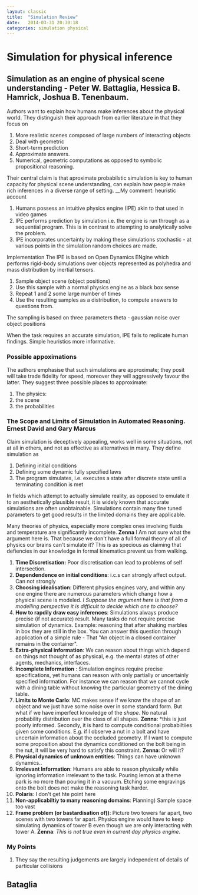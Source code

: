```yaml
---
layout: classic
title:  "Simulation Review"
date:   2014-03-31 20:30:18
categories: simulation physical
---
```

# Simulation for physical inference

## Simulation as an engine of physical scene understanding - Peter W. Battaglia, Hessica B. Hamrick, Joshua B. Tenenbaum.
Authors want to explain how humans make inferences about the physical world.
They distinguish their approach from earlier literature in that they focus on

1. More realistic scenes composed of large numbers of interacting objects
2. Deal with geometric
2. Short-term prediction
3. Approximate answers.
4. Numerical, geometric computations as opposed to symbolic propositional reasoning.

Their central claim is that aproximate probabilstic simulation is key to human capacity for physical scene understanding, can explain how people make rich inferences in a diverse range of setting.
__My comment: heuristic account 
1. Humans possess an intuitive physics engine (IPE) akin to that used in video games
2. IPE performs prediction by simulation i.e. the engine is run through as a sequential program.  This is in contrast to attempting to analytically solve the problem.
3. IPE incorporates uncertainty by making these simulations stochastic - at various points in the simulation random choices are made.

Implementation
The IPE is based on Open Dynamics ENgine which performs rigid-body simulations over objects represented as polyhedra and mass distribution by inertial tensors.

1. Sample object scene (object positions)
2. Use this sample with a normal physics engine as a black box sense
3. Repeat 1 and 2 some large number of times
4. Use the resulting samples as a distribution, to compute answers to questions from.

The sampling is based on three parameters
theta - gaussian noise over object positions

When the task requires an accurate simulation, IPE fails to replicate human findings.  Simple heuristics more informative.

### Possible appoximations
The authors emphasise that such simulations are approximate; they posit will take trade fidelity for speed, moreover they will aggressively favour the latter.
They suggest three possible places to approximate:

1. The physics:
2. the scene
3. the probabilities

### The Scope and Limits of Simulation in Automated Reasoning. Ernest David and Gary Marcus

Claim simulation is deceptively appealing, works well in some situations, not at all in others, and not as effective as alternatives in many.
They define simulation as
1. Defining initial conditions
2. Defining some dynamic fully specified laws
3. The program simulates, i.e. executes a state after discrete state until a terminating condition is met

In fields which attempt to actually simulate reality, as opposed to emulate it to an aesthetically plausible result, it is widely known that accurate simulations are often unobtainable.
Simulations contain many fine tuned parameters to get good results in the limited domains they are applicable.

Many theories of physics, especially more complex ones involving fluids and temperature are significantly incomplete.
__Zenna__ I Am not sure what the argument here is. That because we don't have a full formal theory of all of physics our brains can't simulate it? This is as specious as claiming that defiencies in our knowledge in formal kinematics prevent us from walking.

1. __Time Discretisation:__ Poor discretisation can lead to problems of self intersection.
2. __Dependendence on initial conditions__: i.c.s can strongly affect output.  Can not strongly
3. __Choosing idealisation__: Different physics engines vary, and within any one engine there are numerous parameters which change how a physical scene is modeled.  *I Suppose the argument here is that from a modelling perspective it is difficult to decide which one to choose?*
4. __How to rapdily draw easy inferences__: Simulations always produce precise (if not accurate) result.  Many tasks do not require precise simulation of dynamics.  Example: reasoning that after shaking marbles in box they are still in the box.  You can answer this question through application of a simple rule - That "An object in a closed container remains in the container".
5. __Extra-physical information__: We can reason about things which depend on things not thought of as physical, e.g. the mental states of other agents, mechanics, interfaces.
6. __Incomplete Information__ : Simulation engines require precise specifications, yet humans can reason with only partially or uncertainly specified information.  For instance we can reason that we cannot cycle with a dining table without knowing the particular geometry of the dining table.
7. __Limits to Monte Carlo__: MC makes sense if we know the shape of an object and we just have some noise over in some standard form.  But what if we have imperfect knowledge of the *shape*. No natural probability distribution over the class of all shapes. __Zenna__: *this is just poorly informed. Secondly, it is hard to compute conditional probabiltiies given some conditions.  E.g. if I observe a nut in a bolt and have uncertain information about the occluded geometry.  If I want to compute some proposition about the dynamics conditioned on the bolt being in the nut, it will be very hard to satisfy this constraint. __Zenna__: Or will it?
8. __Physical dynamics of unknown entities__: Things can have unknown dynamics..
9. __Irrelevant Information__: Humans are able to reason physically while ignoring information irrelevant to the task.  Pouring lemon at a theme park is no more than pouring it in a vacuum.  Etching some engravings onto the bolt does not make the reasoning task harder.
10. __Polaris__: I don't get hte point here
11. __Non-applicabiltiy to many reasoning domains__: Planning) Sample space too vast 
12. __Frame problem (or bastardisation of))__: Picture two towers far apart, two scenes with two towers far apart.  Physics engine would have to keep simulating dynamics of tower B even though we are only interacting with tower A.  __Zenna__: *This is not true even in current day physics engine*.



### My Points
1. They say the resulting judgements are largely independent of details of particular collisions
## Bataglia 